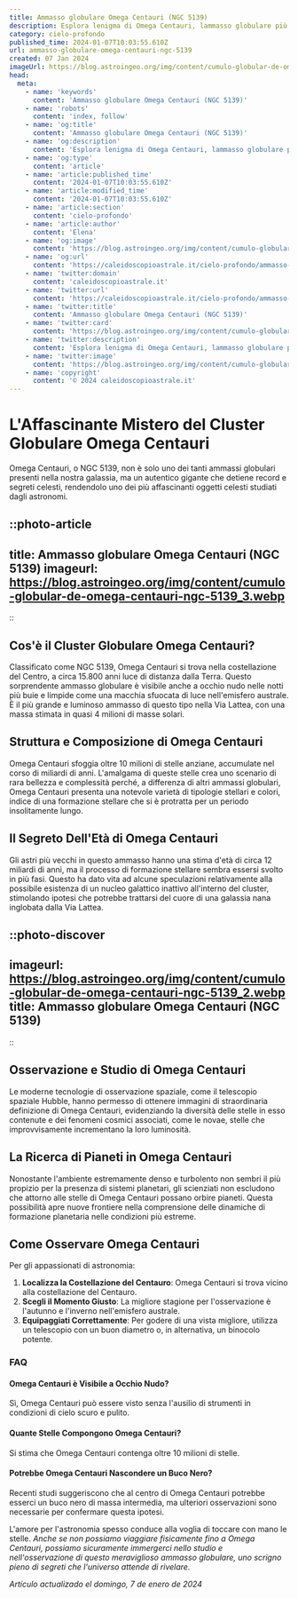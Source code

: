 ```yaml
---
title: Ammasso globulare Omega Centauri (NGC 5139)
description: Esplora lenigma di Omega Centauri, lammasso globulare più maestoso del cielo. Scopri i misteri di NGC 5139 con noi!
category: cielo-profondo
published_time: 2024-01-07T10:03:55.610Z
url: ammasso-globulare-omega-centauri-ngc-5139
created: 07 Jan 2024
imageUrl: https://blog.astroingeo.org/img/content/cumulo-globular-de-omega-centauri-ngc-5139_3.webp
head:
  meta:
    - name: 'keywords'
      content: 'Ammasso globulare Omega Centauri (NGC 5139)'
    - name: 'robots'
      content: 'index, follow'
    - name: 'og:title'
      content: 'Ammasso globulare Omega Centauri (NGC 5139)'
    - name: 'og:description'
      content: 'Esplora lenigma di Omega Centauri, lammasso globulare più maestoso del cielo. Scopri i misteri di NGC 5139 con noi!'
    - name: 'og:type'
      content: 'article'
    - name: 'article:published_time'
      content: '2024-01-07T10:03:55.610Z'
    - name: 'article:modified_time'
      content: '2024-01-07T10:03:55.610Z'
    - name: 'article:section'
      content: 'cielo-profondo'
    - name: 'article:author'
      content: 'Elena'
    - name: 'og:image'
      content: 'https://blog.astroingeo.org/img/content/cumulo-globular-de-omega-centauri-ngc-5139_3.webp'
    - name: 'og:url'
      content: 'https://caleidoscopioastrale.it/cielo-profondo/ammasso-globulare-omega-centauri-ngc-5139'
    - name: 'twitter:domain'
      content: 'caleidoscopioastrale.it'
    - name: 'twitter:url'
      content: 'https://caleidoscopioastrale.it/cielo-profondo/ammasso-globulare-omega-centauri-ngc-5139'
    - name: 'twitter:title'
      content: 'Ammasso globulare Omega Centauri (NGC 5139)'
    - name: 'twitter:card'
      content: 'https://blog.astroingeo.org/img/content/cumulo-globular-de-omega-centauri-ngc-5139_3.webp'
    - name: 'twitter:description'
      content: 'Esplora lenigma di Omega Centauri, lammasso globulare più maestoso del cielo. Scopri i misteri di NGC 5139 con noi!'
    - name: 'twitter:image'
      content: 'https://blog.astroingeo.org/img/content/cumulo-globular-de-omega-centauri-ngc-5139_3.webp'
    - name: 'copyright'
      content: '© 2024 caleidoscopioastrale.it'
---
```

# **L'Affascinante Mistero del Cluster Globulare Omega Centauri**

Omega Centauri, o NGC 5139, non è solo uno dei tanti ammassi globulari presenti nella nostra galassia, ma un autentico gigante che detiene record e segreti celesti, rendendolo uno dei più affascinanti oggetti celesti studiati dagli astronomi.

::photo-article
---
title: Ammasso globulare Omega Centauri (NGC 5139)
imageurl: https://blog.astroingeo.org/img/content/cumulo-globular-de-omega-centauri-ngc-5139_3.webp
---
::

## **Cos'è il Cluster Globulare Omega Centauri?**

Classificato come NGC 5139, Omega Centauri si trova nella costellazione del Centro, a circa 15.800 anni luce di distanza dalla Terra. Questo sorprendente ammasso globulare è visibile anche a occhio nudo nelle notti più buie e limpide come una macchia sfuocata di luce nell'emisfero australe. È il più grande e luminoso ammasso di questo tipo nella Via Lattea, con una massa stimata in quasi 4 milioni di masse solari.

## **Struttura e Composizione di Omega Centauri**

Omega Centauri sfoggia oltre 10 milioni di stelle anziane, accumulate nel corso di miliardi di anni. L'amalgama di queste stelle crea uno scenario di rara bellezza e complessità perché, a differenza di altri ammassi globulari, Omega Centauri presenta una notevole varietà di tipologie stellari e colori, indice di una formazione stellare che si è protratta per un periodo insolitamente lungo.

## **Il Segreto Dell'Età di Omega Centauri**

Gli astri più vecchi in questo ammasso hanno una stima d'età di circa 12 miliardi di anni, ma il processo di formazione stellare sembra essersi svolto in più fasi. Questo ha dato vita ad alcune speculazioni relativamente alla possibile esistenza di un nucleo galattico inattivo all'interno del cluster, stimolando ipotesi che potrebbe trattarsi del cuore di una galassia nana inglobata dalla Via Lattea.

::photo-discover
---
imageurl: https://blog.astroingeo.org/img/content/cumulo-globular-de-omega-centauri-ngc-5139_2.webp
title: Ammasso globulare Omega Centauri (NGC 5139)
---
::

## **Osservazione e Studio di Omega Centauri**

Le moderne tecnologie di osservazione spaziale, come il telescopio spaziale Hubble, hanno permesso di ottenere immagini di straordinaria definizione di Omega Centauri, evidenziando la diversità delle stelle in esso contenute e dei fenomeni cosmici associati, come le novae, stelle che improvvisamente incrementano la loro luminosità.

## **La Ricerca di Pianeti in Omega Centauri**

Nonostante l'ambiente estremamente denso e turbolento non sembri il più propizio per la presenza di sistemi planetari, gli scienziati non escludono che attorno alle stelle di Omega Centauri possano orbire pianeti. Questa possibilità apre nuove frontiere nella comprensione delle dinamiche di formazione planetaria nelle condizioni più estreme.

## **Come Osservare Omega Centauri**

Per gli appassionati di astronomia:

1. **Localizza la Costellazione del Centauro**: Omega Centauri si trova vicino alla costellazione del Centauro.
2. **Scegli il Momento Giusto**: La migliore stagione per l'osservazione è l'autunno e l'inverno nell'emisfero australe.
3. **Equipaggiati Correttamente**: Per godere di una vista migliore, utilizza un telescopio con un buon diametro o, in alternativa, un binocolo potente.

### FAQ

#### **Omega Centauri è Visibile a Occhio Nudo?**
Sì, Omega Centauri può essere visto senza l'ausilio di strumenti in condizioni di cielo scuro e pulito.

#### **Quante Stelle Compongono Omega Centauri?**
Si stima che Omega Centauri contenga oltre 10 milioni di stelle.

#### **Potrebbe Omega Centauri Nascondere un Buco Nero?**
Recenti studi suggeriscono che al centro di Omega Centauri potrebbe esserci un buco nero di massa intermedia, ma ulteriori osservazioni sono necessarie per confermare questa ipotesi.

L'amore per l'astronomia spesso conduce alla voglia di toccare con mano le stelle. *Anche se non possiamo viaggiare fisicamente fino a Omega Centauri, possiamo sicuramente immergerci nello studio e nell'osservazione di questo meraviglioso ammasso globulare, uno scrigno pieno di segreti che l'universo attende di rivelare.*

_Artículo actualizado el domingo, 7 de enero de 2024_